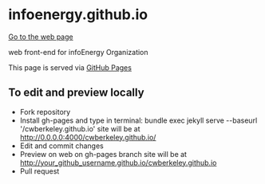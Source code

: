 infoenergy.github.io
====================

[Go to the web page](http://infoenergy.github.io)

web front-end for infoEnergy Organization

This page is served via [GitHub Pages](http://pages.github.com)

To edit and preview locally
---------------------------
- Fork repository
- Install gh-pages and type in terminal: 
    bundle exec jekyll serve --baseurl '/cwberkeley.github.io'
  site will be at
  http://0.0.0.0:4000/cwberkeley.github.io/
- Edit and commit changes
- Preview on web on gh-pages branch
  site will be at
  http://your_github_username.github.io/cwberkeley.github.io
- Pull request